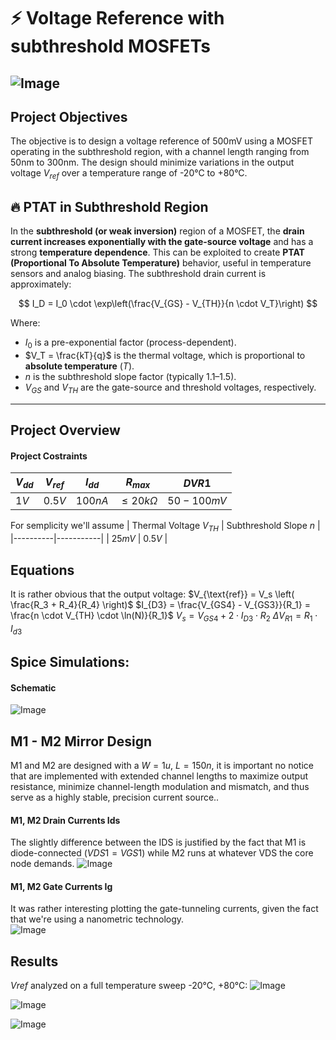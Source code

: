 # ⚡ Voltage Reference with subthreshold MOSFETs
![Image](https://github.com/user-attachments/assets/1dc5d9cd-48ef-45cc-8156-f44592f1d1de)
---

## Project Objectives 
The objective is to design a voltage reference of 500mV using a MOSFET operating in the subthreshold region, with a channel length ranging from 50nm to 300nm. The design should minimize variations in the output voltage $V_{ref}$ over a temperature range of -20°C to +80°C.

## 🔥 PTAT in Subthreshold Region

In the **subthreshold (or weak inversion)** region of a MOSFET, the **drain current increases exponentially with the gate-source voltage** and has a strong **temperature dependence**. This can be exploited to create **PTAT (Proportional To Absolute Temperature)** behavior, useful in temperature sensors and analog biasing.
The subthreshold drain current is approximately:

$$
I_D = I_0 \cdot \exp\left(\frac{V_{GS} - V_{TH}}{n \cdot V_T}\right)
$$

Where:

- $I_0$ is a pre-exponential factor (process-dependent).
- $V_T = \frac{kT}{q}$ is the thermal voltage, which is proportional to **absolute temperature** ($T$).
- $n$ is the subthreshold slope factor (typically 1.1–1.5).
- $V_{GS}$ and $V_{TH}$ are the gate-source and threshold voltages, respectively.

---


## Project Overview

#### Project Costraints

| $V_{dd}$ | $V_{ref}$ | $I_{dd}$ | $R_{max}$ | $DVR1$          |
|----------|-----------|----------|-----------|-----------------|
| $1V$     | $0.5V$    | $100nA$  | $≤20kΩ$   | $50-100mV$      |

For semplicity we'll assume 
| Thermal Voltage $V_{TH}$ | Subthreshold Slope $n$ |
|----------|-----------|
| $25mV$     | $0.5V$    |

## Equations

It is rather obvious that the output voltage: $V_{\text{ref}} = V_s \left( \frac{R_3 + R_4}{R_4} \right)$
$I_{D3} = \frac{V_{GS4} - V_{GS3}}{R_1} = \frac{n \cdot V_{TH} \cdot \ln(N)}{R_1}$ 
$V_s = V_{GS4} + 2 \cdot I_{D3} \cdot R_2$ 
$\Delta V_{R1} = R_1 \cdot I_{d3}$

## Spice Simulations:
#### Schematic
![Image](https://github.com/user-attachments/assets/1a67a2fc-60bf-465a-96ed-778d25a329a6)


## M1 - M2 Mirror Design
M1 and M2 are designed with a $W=1u$, $L=150n$, it is important no notice that are implemented with extended channel lengths to maximize output resistance, minimize channel-length modulation and mismatch, and thus serve as a highly stable, precision current source..
#### M1, M2 Drain Currents Ids
The slightly difference between the IDS is justified by the fact that M1 is diode-connected ($VDS1=VGS1$) while M2 runs at whatever VDS the core node demands.
![Image](https://github.com/user-attachments/assets/0d1750ca-0d4b-4c46-92a7-2b07796115c2)
#### M1, M2 Gate Currents Ig
It was rather interesting plotting the gate-tunneling currents, given the fact that we're using a nanometric technology.  
![Image](https://github.com/user-attachments/assets/48fd5c68-f65c-4f99-8f1e-d8080e473d50)


## Results
$Vref$ analyzed on a full temperature sweep -20°C, +80°C:
![Image](https://github.com/user-attachments/assets/e7e5ed28-71b7-4998-ab03-4d566da90c57)

![Image](https://github.com/user-attachments/assets/1240b0f1-c7d5-451d-b844-0c33bf87881c)

![Image](https://github.com/user-attachments/assets/431ad0e5-6122-4f4f-bbb0-c2a24d3b7dda)
